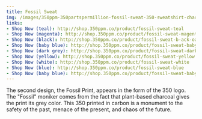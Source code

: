 ```yaml
---
title: Fossil Sweat
img: /images/350ppm-350partspermillion-fossil-sweat-350-sweatshirt-charcoal-print-climate-change.jpg
links:
- Shop Now (teal): http://shop.350ppm.co/product/fossil-sweat-teal
- Shop Now (magenta): http://shop.350ppm.co/product/fossil-sweat-magenta
- Shop Now (black): http://shop.350ppm.co/product/fossil-sweat-b-ack-oakbrook
- Shop Now (baby blue): http://shop.350ppm.co/product/fossil-sweat-baby-blue-pannill
- Shop Now (dark grey): http://shop.350ppm.co/product/fossil-sweat-dark-grey
- Shop Now (yellow): http://shop.350ppm.co/product/fossil-sweat-yellow
- Shop Now (white): http://shop.350ppm.co/product/fossil-sweat-white
- Shop Now (blue): http://shop.350ppm.co/product/fossil-sweat-blue
- Shop Now (baby blue): http://shop.350ppm.co/product/fossil-sweat-baby-blue
---
```


The second design, the Fossil Print, appears in the form of the 350 logo. The "Fossil" moniker comes from the fact that
plant-based charcoal gives the print its grey color. This 350 printed in carbon is a monument to the safety of the
past, menace of the present, and chaos of the future.
